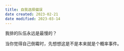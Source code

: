 ```yaml
---
title: 自我选择偏误
date created: 2023-02-21
date modified: 2023-03-14
---
```


我排的队伍永远是最慢的？

当你觉得自己倒霉时，先想想这是不是本来就是个概率事件。
